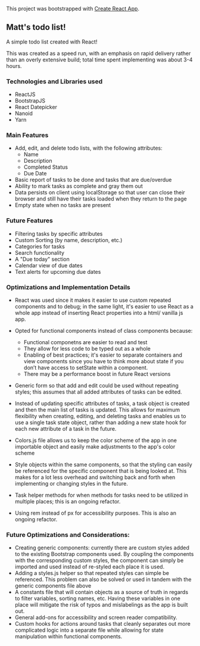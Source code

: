 This project was bootstrapped with [Create React App](https://github.com/facebook/create-react-app).

## Matt's todo list!

A simple todo list created with React!

This was created as a speed run, with an emphasis on rapid delivery rather than an overly extensive build; total time spent implementing was about 3-4 hours.

### Technologies and Libraries used

- ReactJS
- BootstrapJS
- React Datepicker
- Nanoid
- Yarn

### Main Features

- Add, edit, and delete todo lists, with the following attributes:
    - Name
    - Description
    - Completed Status
    - Due Date
- Basic report of tasks to be done and tasks that are due/overdue
- Ability to mark tasks as complete and gray them out
- Data persists on client using localStorage so that user can close their browser and still have their tasks loaded when they return to the page
- Empty state when no tasks are present

### Future Features

- Filtering tasks by specific attributes
- Custom Sorting (by name, description, etc.)
- Categories for tasks
- Search functionality
- A "Due today" section
- Calendar view of due dates
- Text alerts for upcoming due dates

### Optimizations and Implementation Details

- React was used since it makes it easier to use custom repeated components and to debug; in the same light, it's easier to use React as a whole app instead of inserting React properties into a html/ vanilla js app.

- Opted for functional components instead of class components because:
    - Functional componetns are easier to read and test 
    - They allow for less code to be typed out as a whole
    - Enabling of best practices; it's easier to separate containers and view components since you have to think more about state if you don’t have access to setState within a component.
    - There may be a performance boost in future React versions

- Generic form so that add and edit could be used without repeating styles; this assumes that all added attributes of tasks can be edited.

- Instead of updating specific attributes of tasks, a task object is created and then the main list of tasks is updated. This allows for maximum flexibility when creating, editing, and deleting tasks and enables us to use a single task state object, rather than adding a new state hook for each new attribute of a task in the future. 

- Colors.js file allows us to keep the color scheme of the app in one importable object and easily make adjustments to the app's color scheme

- Style objects within the same components, so that the styling can easily be referenced for the specific component that is being looked at. This makes for a lot less overhead and switching back and forth when implementing or changing styles in the future.

- Task helper methods for when methods for tasks need to be utilized in multiple places; this is an ongoing refactor.

- Using rem instead of px for accessibility purposes. This is also an ongoing refactor.

### Future Optimizations and Considerations:

- Creating generic components: currently there are custom styles added to the existing Bootstrap components used. By coupling the components with the corresponding custom styles, the component can simply be imported and used instead of re-styled each place it is used.
- Adding a styles.js helper so that repeated styles can simple be referenced. This problem can also be solved or used in tandem with the generic components file above
- A constants file that will contain objects as a source of truth in regards to filter variables, sorting names, etc. Having these variables in one place will mitigate the risk of typos and mislabelings as the app is built out.
- General add-ons for accessibility and screen reader compatibility.
- Custom hooks for actions around tasks that cleanly separates out more complicated logic into a separate file while allowing for state manipulation within functional components.